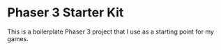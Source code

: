 # Phaser 3 Starter Kit

This is a boilerplate Phaser 3 project that I use as a starting point
for my games.
